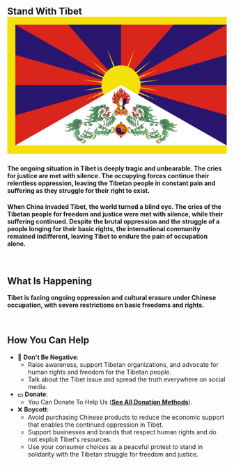 ## Stand With Tibet [![StandWithTibet](https://raw.githubusercontent.com/CodingWithTashi/StandWithTibet/refs/heads/main/assets/tibet.svg)](https://github.com/kimoandroid/StandWithPalestine/blob/main/Donate.md)
#### The ongoing situation in Tibet is deeply tragic and unbearable. The cries for justice are met with silence. The occupying forces continue their relentless oppression, leaving the Tibetan people in constant pain and suffering as they struggle for their right to exist.
#### When China invaded Tibet, the world turned a blind eye. The cries of the Tibetan people for freedom and justice were met with silence, while their suffering continued. Despite the brutal oppression and the struggle of a people longing for their basic rights, the international community remained indifferent, leaving Tibet to endure the pain of occupation alone.

<br>


## What Is Happening
__Tibet is facing ongoing oppression and cultural erasure under Chinese occupation, with severe restrictions on basic freedoms and rights.__

<br>

## How You Can Help
- 🙌 **Don't Be Negative**:
  - Raise awareness, support Tibetan organizations, and advocate for human rights and freedom for the Tibetan people.
  - Talk about the Tibet issue and spread the truth everywhere on social media.
- 💵 **Donate**:
  - You Can Donate To Help Us (<a href="https://secure.freetibet.org/donate-free-tibet">**See All Donation Methods**</a>).
- ❌ **Boycott**:
  - Avoid purchasing Chinese products to reduce the economic support that enables the continued oppression in Tibet.
  - Support businesses and brands that respect human rights and do not exploit Tibet's resources.
  - Use your consumer choices as a peaceful protest to stand in solidarity with the Tibetan struggle for freedom and justice.
<br>

